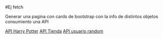 #Ej fetch

Generar una pagina con cards de bootstrap con la info de distintos objetos consumiento una API

[API Harry Potter](https://hp-api.onrender.com/)
[API Tienda](https://fakestoreapi.com/docs)
[API usuario random](https://randomuser.me/documentation)
